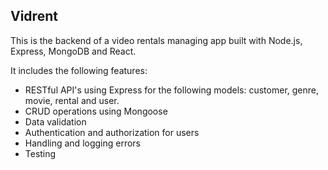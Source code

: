 ## Vidrent

This is the backend of a video rentals managing app built with Node.js, Express, MongoDB and React. 

It includes the following features: 

- RESTful API's using Express for the following models: customer, genre, movie, rental and user.
- CRUD operations using Mongoose 
- Data validation
- Authentication and authorization for users
- Handling and logging errors
- Testing
